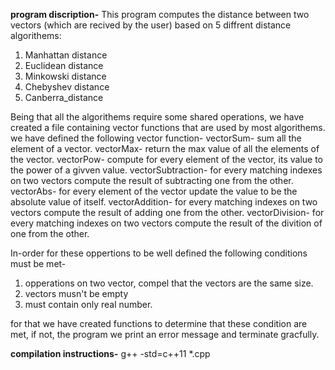 **program discription-**
This program computes the distance between two vectors (which are recived by the user) based on 5 diffrent distance algorithems:
1. Manhattan distance
2. Euclidean distance
3. Minkowski distance
4. Chebyshev distance
5. Canberra_distance

Being that all the algorithems require some shared operations, we have created a file containing vector functions that are used by most algorithems.
we have defined the following vector function-
vectorSum- sum all the element of a vector.
vectorMax- return the max value of all the elements of the vector.
vectorPow- compute for every element of the vector, its value to the power of a givven value.
vectorSubtraction- for every matching indexes on two vectors compute the result of subtracting one from the other.
vectorAbs- for every element of the vector update the value to be the absolute value of itself.
vectorAddition- for every matching indexes on two vectors compute the result of adding one from the other.
vectorDivision- for every matching indexes on two vectors compute the result of the divition of one from the other.

In-order for these oppertions to be well defined the following conditions must be met-
1. opperations on two vector, compel that the vectors are the same size.
2. vectors musn't be empty
3. must contain only real number.

for that we have created functions to determine that these condition are met,
if not, the program we print an error message and terminate gracfully.

**compilation instructions-**
g++ -std=c++11 *.cpp
